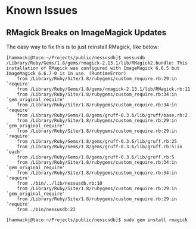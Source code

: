 # Known Issues #

## RMagick Breaks on ImageMagick Updates ##
The easy way to fix this is to just reinstall RMagick, like below:

	[hammackj@taco:~/Projects/public/nessusdb]$ nessusdb 
	/Library/Ruby/Gems/1.8/gems/rmagick-2.13.1/lib/RMagick2.bundle: This installation of RMagick was configured with ImageMagick 6.6.5 but ImageMagick 6.6.7-0 is in use. (RuntimeError)
		from /Library/Ruby/Site/1.8/rubygems/custom_require.rb:29:in `require'
		from /Library/Ruby/Gems/1.8/gems/rmagick-2.13.1/lib/RMagick.rb:11
		from /Library/Ruby/Site/1.8/rubygems/custom_require.rb:34:in `gem_original_require'
		from /Library/Ruby/Site/1.8/rubygems/custom_require.rb:34:in `require'
		from /Library/Ruby/Gems/1.8/gems/gruff-0.3.6/lib/gruff/base.rb:2
		from /Library/Ruby/Site/1.8/rubygems/custom_require.rb:29:in `gem_original_require'
		from /Library/Ruby/Site/1.8/rubygems/custom_require.rb:29:in `require'
		from /Library/Ruby/Gems/1.8/gems/gruff-0.3.6/lib/gruff.rb:25
		from /Library/Ruby/Gems/1.8/gems/gruff-0.3.6/lib/gruff.rb:5:in `each'
		from /Library/Ruby/Gems/1.8/gems/gruff-0.3.6/lib/gruff.rb:5
		from /Library/Ruby/Site/1.8/rubygems/custom_require.rb:34:in `gem_original_require'
		from /Library/Ruby/Site/1.8/rubygems/custom_require.rb:34:in `require'
		from ./bin/../lib/nessusdb.rb:10
		from /Library/Ruby/Site/1.8/rubygems/custom_require.rb:29:in `gem_original_require'
		from /Library/Ruby/Site/1.8/rubygems/custom_require.rb:29:in `require'
		from ./bin/nessusdb:22

	[hammackj@taco:~/Projects/public/nessusdb]$ sudo gem install rmagick